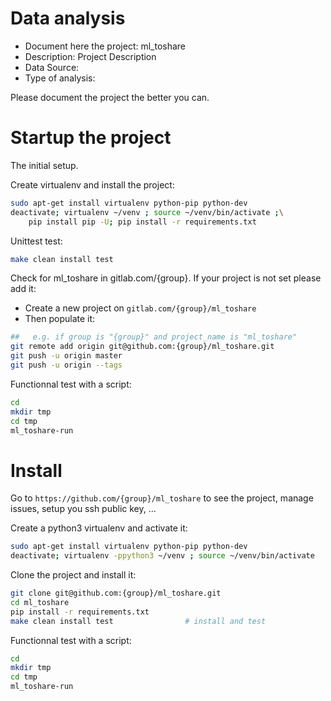 # Data analysis
- Document here the project: ml_toshare
- Description: Project Description
- Data Source:
- Type of analysis:

Please document the project the better you can.

# Startup the project

The initial setup.

Create virtualenv and install the project:
```bash
sudo apt-get install virtualenv python-pip python-dev
deactivate; virtualenv ~/venv ; source ~/venv/bin/activate ;\
    pip install pip -U; pip install -r requirements.txt
```

Unittest test:
```bash
make clean install test
```

Check for ml_toshare in gitlab.com/{group}.
If your project is not set please add it:

- Create a new project on `gitlab.com/{group}/ml_toshare`
- Then populate it:

```bash
##   e.g. if group is "{group}" and project_name is "ml_toshare"
git remote add origin git@github.com:{group}/ml_toshare.git
git push -u origin master
git push -u origin --tags
```

Functionnal test with a script:

```bash
cd
mkdir tmp
cd tmp
ml_toshare-run
```

# Install

Go to `https://github.com/{group}/ml_toshare` to see the project, manage issues,
setup you ssh public key, ...

Create a python3 virtualenv and activate it:

```bash
sudo apt-get install virtualenv python-pip python-dev
deactivate; virtualenv -ppython3 ~/venv ; source ~/venv/bin/activate
```

Clone the project and install it:

```bash
git clone git@github.com:{group}/ml_toshare.git
cd ml_toshare
pip install -r requirements.txt
make clean install test                # install and test
```
Functionnal test with a script:

```bash
cd
mkdir tmp
cd tmp
ml_toshare-run
```
